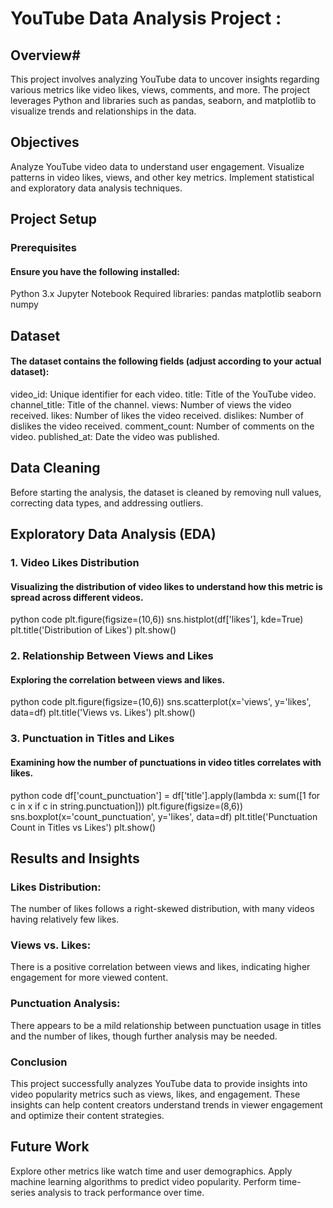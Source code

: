# **YouTube Data Analysis Project :**

## **Overview**#
This project involves analyzing YouTube data to uncover insights regarding various metrics like video likes, views, comments, and more. The project leverages Python and libraries such as pandas, seaborn, and matplotlib to visualize trends and relationships in the data.

## **Objectives**
Analyze YouTube video data to understand user engagement.
Visualize patterns in video likes, views, and other key metrics.
Implement statistical and exploratory data analysis techniques.


## **Project Setup**
### **Prerequisites**
#### Ensure you have the following installed:

Python 3.x
Jupyter Notebook
Required libraries:
pandas
matplotlib
seaborn
numpy

## **Dataset**
#### The dataset contains the following fields (adjust according to your actual dataset):

video_id: Unique identifier for each video.
title: Title of the YouTube video.
channel_title: Title of the channel.
views: Number of views the video received.
likes: Number of likes the video received.
dislikes: Number of dislikes the video received.
comment_count: Number of comments on the video.
published_at: Date the video was published.


## **Data Cleaning**
Before starting the analysis, the dataset is cleaned by removing null values, correcting data types, and addressing outliers.

## **Exploratory Data Analysis (EDA)**

### **1. Video Likes Distribution**

#### Visualizing the distribution of video likes to understand how this metric is spread across different videos.

python code
plt.figure(figsize=(10,6))
sns.histplot(df['likes'], kde=True)
plt.title('Distribution of Likes')
plt.show()

### **2. Relationship Between Views and Likes**
#### Exploring the correlation between views and likes.

python code
plt.figure(figsize=(10,6))
sns.scatterplot(x='views', y='likes', data=df)
plt.title('Views vs. Likes')
plt.show()

### **3. Punctuation in Titles and Likes**
#### Examining how the number of punctuations in video titles correlates with likes.

python code
df['count_punctuation'] = df['title'].apply(lambda x: sum([1 for c in x if c in string.punctuation]))
plt.figure(figsize=(8,6))
sns.boxplot(x='count_punctuation', y='likes', data=df)
plt.title('Punctuation Count in Titles vs Likes')
plt.show()

## **Results and Insights**
### **Likes Distribution:** 
The number of likes follows a right-skewed distribution, with many videos having relatively few likes.
### **Views vs. Likes:** 
There is a positive correlation between views and likes, indicating higher engagement for more viewed content.
### **Punctuation Analysis:** 
There appears to be a mild relationship between punctuation usage in titles and the number of likes, though further analysis may be needed.
### **Conclusion**
This project successfully analyzes YouTube data to provide insights into video popularity metrics such as views, likes, and engagement. These insights can help content creators understand trends in viewer engagement and optimize their content strategies.

## **Future Work**
Explore other metrics like watch time and user demographics.
Apply machine learning algorithms to predict video popularity.
Perform time-series analysis to track performance over time.
